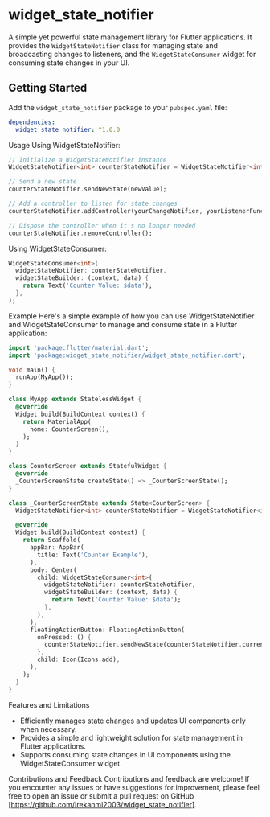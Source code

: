 # widget_state_notifier

A simple yet powerful state management library for Flutter applications. It provides the `WidgetStateNotifier` class for managing state and broadcasting changes to listeners, and the `WidgetStateConsumer` widget for consuming state changes in your UI.

## Getting Started

Add the `widget_state_notifier` package to your `pubspec.yaml` file:

```yaml
dependencies:
  widget_state_notifier: ^1.0.0
``` 
  
Usage
Using WidgetStateNotifier:

```dart
// Initialize a WidgetStateNotifier instance
WidgetStateNotifier<int> counterStateNotifier = WidgetStateNotifier<int>(currentValue: 0);

// Send a new state
counterStateNotifier.sendNewState(newValue);

// Add a controller to listen for state changes
counterStateNotifier.addController(yourChangeNotifier, yourListenerFunction);

// Dispose the controller when it's no longer needed
counterStateNotifier.removeController();
```

Using WidgetStateConsumer:

```dart
WidgetStateConsumer<int>(
  widgetStateNotifier: counterStateNotifier,
  widgetStateBuilder: (context, data) {
    return Text('Counter Value: $data');
  },
);
```


Example
Here's a simple example of how you can use WidgetStateNotifier and WidgetStateConsumer to manage and consume state in a Flutter application:

```dart
import 'package:flutter/material.dart';
import 'package:widget_state_notifier/widget_state_notifier.dart';

void main() {
  runApp(MyApp());
}

class MyApp extends StatelessWidget {
  @override
  Widget build(BuildContext context) {
    return MaterialApp(
      home: CounterScreen(),
    );
  }
}

class CounterScreen extends StatefulWidget {
  @override
  _CounterScreenState createState() => _CounterScreenState();
}

class _CounterScreenState extends State<CounterScreen> {
  WidgetStateNotifier<int> counterStateNotifier = WidgetStateNotifier<int>(currentValue: 0);

  @override
  Widget build(BuildContext context) {
    return Scaffold(
      appBar: AppBar(
        title: Text('Counter Example'),
      ),
      body: Center(
        child: WidgetStateConsumer<int>(
          widgetStateNotifier: counterStateNotifier,
          widgetStateBuilder: (context, data) {
            return Text('Counter Value: $data');
          },
        ),
      ),
      floatingActionButton: FloatingActionButton(
        onPressed: () {
          counterStateNotifier.sendNewState(counterStateNotifier.currentValue! + 1);
        },
        child: Icon(Icons.add),
      ),
    );
  }
}
```

Features and Limitations
* Efficiently manages state changes and updates UI components only when necessary.
* Provides a simple and lightweight solution for state management in Flutter applications.
* Supports consuming state changes in UI components using the WidgetStateConsumer widget.


Contributions and Feedback
Contributions and feedback are welcome! If you encounter any issues or have suggestions for improvement, please feel free to open an issue or submit a pull request on GitHub [https://github.com/Irekanmi2003/widget_state_notifier].